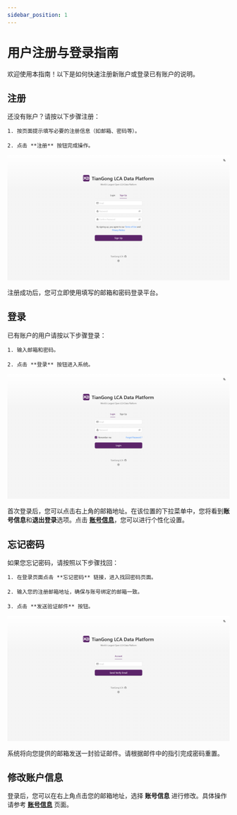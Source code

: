 ```yaml
---
sidebar_position: 1
---
```


# 用户注册与登录指南

欢迎使用本指南！以下是如何快速注册新账户或登录已有账户的说明。

## 注册

还没有账户？请按以下步骤注册：

    1. 按页面提示填写必要的注册信息（如邮箱、密码等）。

    2. 点击 **注册** 按钮完成操作。

  ![替代文字](./img/signup.png)

注册成功后，您可立即使用填写的邮箱和密码登录平台。

## 登录

已有账户的用户请按以下步骤登录：

    1. 输入邮箱和密码。

    2. 点击 **登录** 按钮进入系统。

  ![替代文字](./img/login.png)

首次登录后，您可以点击右上角的邮箱地址。在该位置的下拉菜单中，您将看到**账号信息**和**退出登录**选项。点击 **[账号信息](../user-guide/account-profile)**，您可以进行个性化设置。

## 忘记密码

如果您忘记密码，请按照以下步骤找回：

    1. 在登录页面点击 **忘记密码** 链接，进入找回密码页面。

    2. 输入您的注册邮箱地址，确保与账号绑定的邮箱一致。

    3. 点击 **发送验证邮件** 按钮。

  ![替代文字](./img/forgotpwd.png)

系统将向您提供的邮箱发送一封验证邮件。请根据邮件中的指引完成密码重置。

## 修改账户信息

登录后，您可以在右上角点击您的邮箱地址，选择 **账号信息** 进行修改。具体操作请参考 **[账号信息](../user-guide/account-profile)** 页面。
